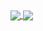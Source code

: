 <a href="e">
  <img align="center" src="https://github-readme-stats.vercel.app/api?username=swiftzerr&show_icons=true&theme=prussian" />

</a>
<a href="e">
  <img align="center" src="https://github-readme-stats.vercel.app/api/top-langs/?username=swiftzerr&layout=compact" />
</a>
